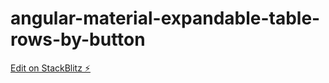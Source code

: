 # angular-material-expandable-table-rows-by-button

[Edit on StackBlitz ⚡️](https://stackblitz.com/edit/angular-material-expandable-table-rows-by-button)
